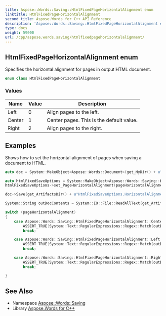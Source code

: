 ```yaml
---
title: Aspose::Words::Saving::HtmlFixedPageHorizontalAlignment enum
linktitle: HtmlFixedPageHorizontalAlignment
second_title: Aspose.Words for C++ API Reference
description: 'Aspose::Words::Saving::HtmlFixedPageHorizontalAlignment enum. Specifies the horizontal alignment for pages in output HTML document in C++.'
type: docs
weight: 59000
url: /cpp/aspose.words.saving/htmlfixedpagehorizontalalignment/
---
```

## HtmlFixedPageHorizontalAlignment enum


Specifies the horizontal alignment for pages in output HTML document.

```cpp
enum class HtmlFixedPageHorizontalAlignment
```

### Values

| Name | Value | Description |
| --- | --- | --- |
| Left | 0 | Align pages to the left. |
| Center | 1 | Center pages. This is the default value. |
| Right | 2 | Align pages to the right. |


## Examples



Shows how to set the horizontal alignment of pages when saving a document to HTML. 
```cpp
auto doc = System::MakeObject<Aspose::Words::Document>(get_MyDir() + u"Rendering.docx");

auto htmlFixedSaveOptions = System::MakeObject<Aspose::Words::Saving::HtmlFixedSaveOptions>();
htmlFixedSaveOptions->set_PageHorizontalAlignment(pageHorizontalAlignment);

doc->Save(get_ArtifactsDir() + u"HtmlFixedSaveOptions.HorizontalAlignment.html", htmlFixedSaveOptions);

System::String outDocContents = System::IO::File::ReadAllText(get_ArtifactsDir() + u"HtmlFixedSaveOptions.HorizontalAlignment/styles.css");

switch (pageHorizontalAlignment)
{
    case Aspose::Words::Saving::HtmlFixedPageHorizontalAlignment::Center:
        ASSERT_TRUE(System::Text::RegularExpressions::Regex::Match(outDocContents, u"[.]awpage { position:relative; border:solid 1pt black; margin:10pt auto 10pt auto; overflow:hidden; }")->get_Success());
        break;

    case Aspose::Words::Saving::HtmlFixedPageHorizontalAlignment::Left:
        ASSERT_TRUE(System::Text::RegularExpressions::Regex::Match(outDocContents, u"[.]awpage { position:relative; border:solid 1pt black; margin:10pt auto 10pt 10pt; overflow:hidden; }")->get_Success());
        break;

    case Aspose::Words::Saving::HtmlFixedPageHorizontalAlignment::Right:
        ASSERT_TRUE(System::Text::RegularExpressions::Regex::Match(outDocContents, u"[.]awpage { position:relative; border:solid 1pt black; margin:10pt 10pt 10pt auto; overflow:hidden; }")->get_Success());
        break;

}
```

## See Also

* Namespace [Aspose::Words::Saving](../)
* Library [Aspose.Words for C++](../../)
